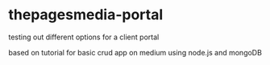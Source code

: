 # thepagesmedia-portal
testing out different options for a client portal 

based on tutorial for basic crud app on medium using node.js and mongoDB
